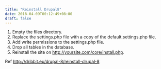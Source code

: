 ```yaml
---
title: "Reinstall Drupal8"
date: 2018-04-09T00:12:49+08:00
draft: false
---
```


1. Empty the files directory.
2. Replace the settings.php file with a copy of the default.settings.php file.
3. Add write permissions to the settings.php file.
4. Drop all tables in the database.
5. Reinstall the site on http://yoursite.com/core/install.php.

Ref http://dribbit.eu/drupal-8/reinstall-drupal-8
